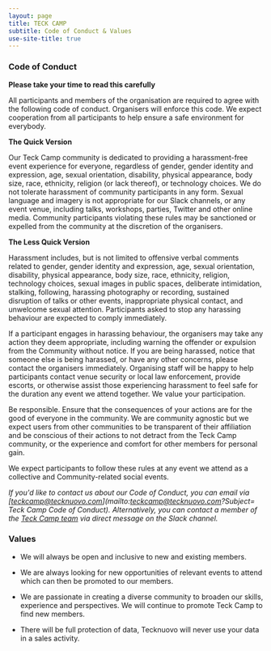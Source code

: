 ```yaml
---
layout: page
title: TECK CAMP 
subtitle: Code of Conduct & Values
use-site-title: true
---
```

### Code of Conduct

**Please take your time to read this carefully**

All participants and members of the organisation are required to agree with the following code of conduct. Organisers will enforce this code. We expect cooperation from all participants to help ensure a safe environment for everybody.

**The Quick Version**

Our Teck Camp community is dedicated to providing a harassment-free event experience for everyone, regardless of gender, gender identity and expression, age, sexual orientation, disability, physical appearance, body size, race, ethnicity, religion (or lack thereof), or technology choices. We do not tolerate harassment of community participants in any form. Sexual language and imagery is not appropriate for our Slack channels, or any event venue, including talks, workshops, parties, Twitter and other online media. Community participants violating these rules may be sanctioned or expelled from the community at the discretion of the organisers.


**The Less Quick Version**

Harassment includes, but is not limited to offensive verbal comments related to gender, gender identity and expression, age, sexual orientation, disability, physical appearance, body size, race, ethnicity, religion, technology choices, sexual images in public spaces, deliberate intimidation, stalking, following, harassing photography or recording, sustained disruption of talks or other events, inappropriate physical contact, and unwelcome sexual attention.
Participants asked to stop any harassing behaviour are expected to comply immediately.


If a participant engages in harassing behaviour, the organisers may take any action they deem appropriate, including warning the offender or expulsion from the Community without notice.
If you are being harassed, notice that someone else is being harassed, or have any other concerns, please contact the organisers immediately. 
Organising staff will be happy to help participants contact venue security or local law enforcement, provide escorts, or otherwise assist those experiencing harassment to feel safe for the duration any event we attend together. We value your participation.

Be responsible. Ensure that the consequences of your actions are for the good of everyone in the community. We are community agnostic but we expect users from other communities to be transparent of their affiliation and be conscious of their actions to not detract from the Teck Camp community, or the experience and comfort for other members for personal gain.

We expect participants to follow these rules at any event we attend as a collective and Community-related social events.

_If you'd like to contact us about our Code of Conduct, you can email via [teckcamp@tecknuovo.com](mailto:teckcamp@tecknuovo.com?Subject= Teck Camp Code of Conduct). Alternatively, you can contact a member of the [Teck Camp team](https://teck.camp/meet-the-team/) via direct message on the Slack channel._

### Values

* We will always be open and inclusive to new and existing members.

* We are always looking for new opportunities of relevant events to attend which can then be promoted to our members.

*	We are passionate in creating a diverse community to broaden our skills, experience and perspectives. We will continue to promote Teck Camp to find new members.

*	There will be full protection of data, Tecknuovo will never use your data in a sales activity.

